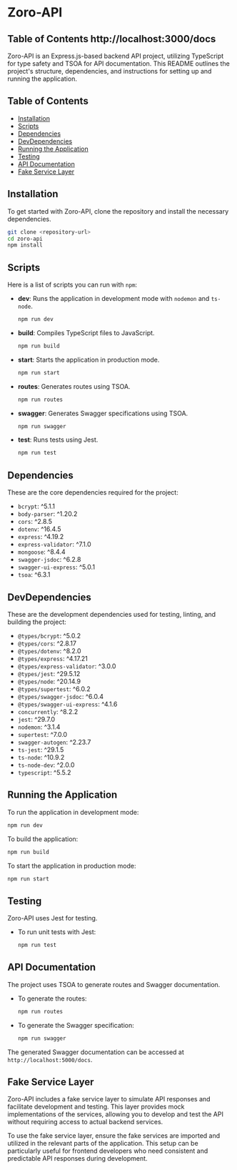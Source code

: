 # Zoro-API
## Table of Contents http://localhost:3000/docs

Zoro-API is an Express.js-based backend API project, utilizing TypeScript for type safety and TSOA for API documentation. This README outlines the project's structure, dependencies, and instructions for setting up and running the application.

## Table of Contents
- [Installation](#installation)
- [Scripts](#scripts)
- [Dependencies](#dependencies)
- [DevDependencies](#devdependencies)
- [Running the Application](#running-the-application)
- [Testing](#testing)
- [API Documentation](#api-documentation)
- [Fake Service Layer](#fake-service-layer)

## Installation

To get started with Zoro-API, clone the repository and install the necessary dependencies.

```bash
git clone <repository-url>
cd zoro-api
npm install
```

## Scripts

Here is a list of scripts you can run with `npm`:

- **dev**: Runs the application in development mode with `nodemon` and `ts-node`.
  ```bash
  npm run dev
  ```
- **build**: Compiles TypeScript files to JavaScript.
  ```bash
  npm run build
  ```
- **start**: Starts the application in production mode.
  ```bash
  npm run start
  ```
- **routes**: Generates routes using TSOA.
  ```bash
  npm run routes
  ```
- **swagger**: Generates Swagger specifications using TSOA.
  ```bash
  npm run swagger
  ```
- **test**: Runs tests using Jest.
  ```bash
  npm run test
  ```

## Dependencies

These are the core dependencies required for the project:

- `bcrypt`: ^5.1.1
- `body-parser`: ^1.20.2
- `cors`: ^2.8.5
- `dotenv`: ^16.4.5
- `express`: ^4.19.2
- `express-validator`: ^7.1.0
- `mongoose`: ^8.4.4
- `swagger-jsdoc`: ^6.2.8
- `swagger-ui-express`: ^5.0.1
- `tsoa`: ^6.3.1

## DevDependencies

These are the development dependencies used for testing, linting, and building the project:

- `@types/bcrypt`: ^5.0.2
- `@types/cors`: ^2.8.17
- `@types/dotenv`: ^8.2.0
- `@types/express`: ^4.17.21
- `@types/express-validator`: ^3.0.0
- `@types/jest`: ^29.5.12
- `@types/node`: ^20.14.9
- `@types/supertest`: ^6.0.2
- `@types/swagger-jsdoc`: ^6.0.4
- `@types/swagger-ui-express`: ^4.1.6
- `concurrently`: ^8.2.2
- `jest`: ^29.7.0
- `nodemon`: ^3.1.4
- `supertest`: ^7.0.0
- `swagger-autogen`: ^2.23.7
- `ts-jest`: ^29.1.5
- `ts-node`: ^10.9.2
- `ts-node-dev`: ^2.0.0
- `typescript`: ^5.5.2

## Running the Application

To run the application in development mode:

```bash
npm run dev
```

To build the application:

```bash
npm run build
```

To start the application in production mode:

```bash
npm run start
```

## Testing

Zoro-API uses Jest for testing.

- To run unit tests with Jest:
  ```bash
  npm run test
  ```

## API Documentation

The project uses TSOA to generate routes and Swagger documentation.

- To generate the routes:
  ```bash
  npm run routes
  ```

- To generate the Swagger specification:
  ```bash
  npm run swagger
  ```

The generated Swagger documentation can be accessed at `http://localhost:5000/docs`.

## Fake Service Layer

Zoro-API includes a fake service layer to simulate API responses and facilitate development and testing. This layer provides mock implementations of the services, allowing you to develop and test the API without requiring access to actual backend services.

To use the fake service layer, ensure the fake services are imported and utilized in the relevant parts of the application. This setup can be particularly useful for frontend developers who need consistent and predictable API responses during development.
